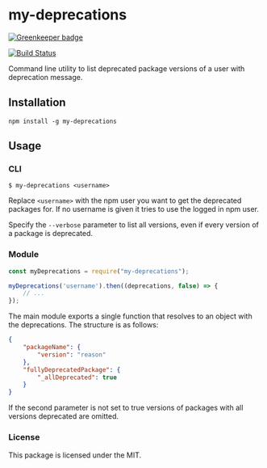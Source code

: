 # my-deprecations

[![Greenkeeper badge](https://badges.greenkeeper.io/freaktechnik/my-deprecations.svg)](https://greenkeeper.io/)

[![Build Status](https://travis-ci.org/freaktechnik/my-deprecations.svg?branch=master)](https://travis-ci.org/freaktechnik/my-deprecations)

Command line utility to list deprecated package versions of a user with deprecation
message.

## Installation
```
npm install -g my-deprecations
```

## Usage
### CLI
```
$ my-deprecations <username>
```

Replace `<username>` with the npm user you want to get the deprecated packages for.
If no username is given it tries to use the logged in npm user.

Specify the `--verbose` parameter to list all versions, even if every version of
a package is deprecated.

### Module
```js
const myDeprecations = require("my-deprecations");

myDeprecations('username').then((deprecations, false) => {
    // ...
});
```

The main module exports a single function that resolves to an object with the
deprecations. The structure is as follows:
```json
{
    "packageName": {
        "version": "reason"
    },
    "fullyDeprecatedPackage": {
        "_allDeprecated": true
    }
}
```

If the second parameter is not set to true versions of packages with all versions
deprecated are omitted.

### License
This package is licensed under the MIT.
